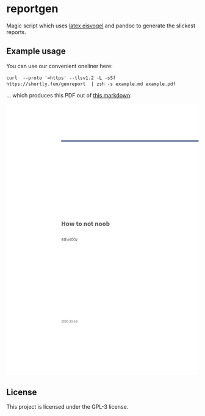 # reportgen

Magic script which uses [latex eisvogel](https://github.com/Wandmalfarbe/pandoc-latex-template/) and pandoc to generate the slickest reports.

## Example usage

You can use our convenient oneliner here:
```
curl  --proto '=https' --tlsv1.2 -L -sSf  https://shortly.fun/genreport  | zsh -s example.md example.pdf
```
... which produces this PDF out of [this markdown](https://github.com/4thel00z/reportgen/blob/master/example.md):

![Example rendering](https://github.com/4thel00z/reportgen/raw/master/example.png)

## License

This project is licensed under the GPL-3 license.
